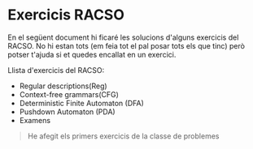# Exercicis RACSO

En el següent document hi ficaré les solucions d'alguns exercicis del RACSO. No hi estan tots (em feia tot el pal posar tots els que tinc) però potser t'ajuda si et quedes encallat en un exercici. 

Llista d'exercicis del RACSO: 
- Regular descriptions(Reg)
- Context-free grammars(CFG)
- Deterministic Finite Automaton (DFA)
- Pushdown Automaton (PDA)
- Examens

> He afegit els primers exercicis de la classe de problemes

